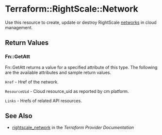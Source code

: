 # Terraform::RightScale::Network

Use this resource to create, update or destroy RightScale [networks](http://reference.rightscale.com/api1.5/resources/ResourceNetworks.html) in cloud management.

## Return Values

### Fn::GetAtt

Fn::GetAtt returns a value for a specified attribute of this type. The following are the available attributes and sample return values.

`Href` - Href of the network.

`ResourceUid` - Cloud resource_uid as reported by cm platform.

`Links` - Hrefs of related API resources.

## See Also

* [rightscale_network](https://www.terraform.io/docs/providers/rightscale/r/network.html) in the _Terraform Provider Documentation_